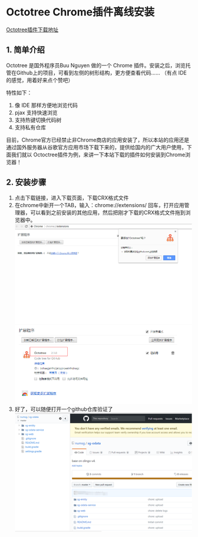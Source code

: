 # Octotree Chrome插件离线安装

[Octotree插件下载地址](https://github.com/numsg/web-dev/blob/master/11other/tools/Octotree-2.1.0-Crx4Chrome.com.crx)

## 1. 简单介绍
Octotree 是国外程序员Buu Nguyen 做的一个 Chrome 插件。安装之后，浏览托管在Github上的项目，可看到左侧的树形结构，更方便查看代码…… （有点 IDE 的感觉，用着好来点个赞吧）

特性如下：

1. 像 IDE 那样方便地浏览代码
2. pjax 支持快速浏览
3. 支持热键切换代码树
3. 支持私有仓库 

目前，Chrome官方已经禁止非Chrome商店的应用安装了，所以本站的应用还是通过国外服务器从谷歌官方应用市场下载下来的，提供给国内的广大用户使用，下面我们就以 Octoctree插件为例，来讲一下本站下载的插件如何安装到Chrome浏览器！

## 2. 安装步骤

1. 点击下载链接，进入下载页面，下载CRX格式文件
2. 在chrome中新开一个TAB，输入：chrome://extensions/ 回车，打开应用管理器，可以看到之前安装的其他应用，然后把刚才下载的CRX格式文件拖到浏览器中。
![](./image/install.png)
![](./image/install-result.png)
3. 好了，可以随便打开一个github仓库验证了
![](./image/github-result.png)